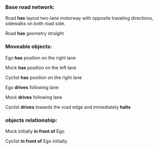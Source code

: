 ### Base road network:

Road **has** layout two-lane motorway with opposite traveling directions, sidewalks on both road side.

Road **has** geometry straight

### Moveable objects:

Ego **has** position on the right lane

Mock **has** position on the left lane

Cyclist **has** position on the right lane

Ego **drives** following lane

Mock **drives** following lane

Cyclist **drives** towards the road edge and immediately **halts**  

### objects relationship:

Mock initially **in front of** Ego

Cyclist **in front of** Ego initially.
